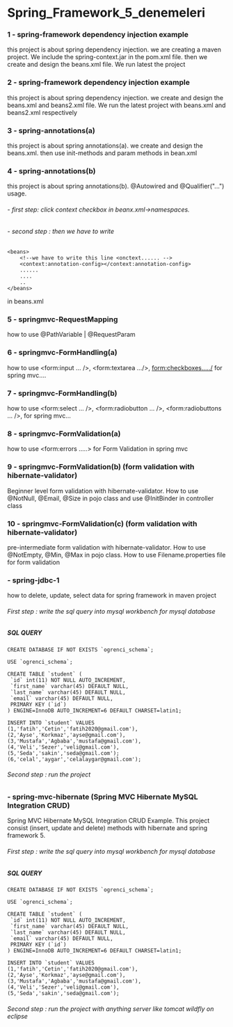 # Spring_Framework_5_denemeleri
### 1 - spring-framework dependency injection example
 this project is about spring dependency injection.  we are creating a maven project. We include the spring-context.jar in the pom.xml file. then we create and design the beans.xml file. We run latest the project

### 2 - spring-framework dependency injection example 
 this project is about spring dependency injection. we create and design the beans.xml and beans2.xml file. We run the latest project with beans.xml and beans2.xml respectively

### 3 - spring-annotations(a)
 this project is about spring annotations(a). we create and design the beans.xml. then use init-methods and param methods in bean.xml

### 4 - spring-annotations(b)
   this project is about spring annotations(b).  @Autowired and @Qualifier("...") usage.
###### - first step: click context checkbox in beanx.xml->namespaces. 
###### - second step : then we have to write 
```
<beans>
    <!--we have to write this line <onctext...... -->
    <context:annotation-config></context:annotation-config> 
    ......
    ....
    ..
</beans> 
``` 
in beans.xml 
### 5 - springmvc-RequestMapping
 how to use @PathVariable | @RequestParam

### 6 - springmvc-FormHandling(a)
how to use <form:input ... />, <form:textarea .../>, <form:checkboxes...../> for spring mvc....

### 7 - springmvc-FormHandling(b)
how to use <form:select ... />, <form:radiobutton ... />, <form:radiobuttons ... />, for spring mvc...

### 8 - springmvc-FormValidation(a)
how to use <form:errors .....>  for Form Validation in spring mvc

### 9 - springmvc-FormValidation(b) (form validation with hibernate-validator)
Beginner level form validation with hibernate-validator. How to use @NotNull, @Email, @Size in pojo class and use @InitBinder in controller class

### 10 - springmvc-FormValidation(c) (form validation with hibernate-validator)
pre-intermediate form validation with hibernate-validator. How to use @NotEmpty, @Min, @Max in pojo class. How to use Filename.properties file for form validation

### - spring-jdbc-1
how to delete, update, select data for spring framework in maven project
###### First step : write the sql query into mysql workbench for mysql database
##### SQL QUERY
```
CREATE DATABASE IF NOT EXISTS `ogrenci_schema`;

USE `ogrenci_schema`;

CREATE TABLE `student` (
 `id` int(11) NOT NULL AUTO_INCREMENT,
 `first_name` varchar(45) DEFAULT NULL,
 `last_name` varchar(45) DEFAULT NULL,
 `email` varchar(45) DEFAULT NULL,
 PRIMARY KEY (`id`)
) ENGINE=InnoDB AUTO_INCREMENT=6 DEFAULT CHARSET=latin1;

INSERT INTO `student` VALUES 
(1,'fatih','Cetin','fatih2020@gmail.com'),
(2,'Ayse','Korkmaz','ayse@gmail.com'),
(3,'Mustafa','Agbaba','mustafa@gmail.com'),
(4,'Veli','Sezer','veli@gmail.com'),
(5,'Seda','sakin','seda@gmail.com');
(6,'celal','aygar','celalaygar@gmail.com');
``` 
###### Second step : run the project

### - spring-mvc-hibernate (Spring MVC Hibernate MySQL Integration CRUD)

Spring MVC Hibernate MySQL Integration CRUD Example. This project consist (insert, update and delete) methods with hibernate and spring framework 5.
###### First step : write the sql query into mysql workbench for mysql database
##### SQL QUERY
```
CREATE DATABASE IF NOT EXISTS `ogrenci_schema`;

USE `ogrenci_schema`;

CREATE TABLE `student` (
 `id` int(11) NOT NULL AUTO_INCREMENT,
 `first_name` varchar(45) DEFAULT NULL,
 `last_name` varchar(45) DEFAULT NULL,
 `email` varchar(45) DEFAULT NULL,
 PRIMARY KEY (`id`)
) ENGINE=InnoDB AUTO_INCREMENT=6 DEFAULT CHARSET=latin1;

INSERT INTO `student` VALUES 
(1,'fatih','Cetin','fatih2020@gmail.com'),
(2,'Ayse','Korkmaz','ayse@gmail.com'),
(3,'Mustafa','Agbaba','mustafa@gmail.com'),
(4,'Veli','Sezer','veli@gmail.com'),
(5,'Seda','sakin','seda@gmail.com');
```
###### Second step : run the project with anything server like tomcat wildfly on eclipse  
